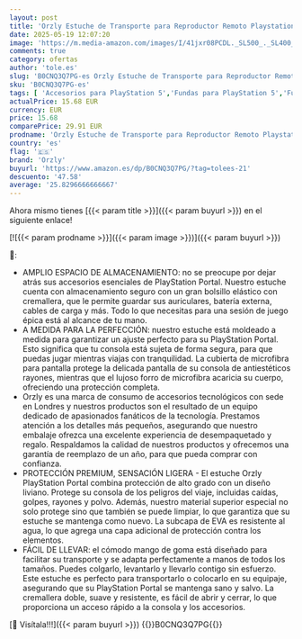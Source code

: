 ```yaml
---
layout: post
title: 'Orzly Estuche de Transporte para Reproductor Remoto Playstation Portal  Accesorios para Consola PS5  protección para Viajes y Almacenamiento  Cargador de Auriculares Blanco/Negro - Edición de Regalo'
date: 2025-05-19 12:07:20
image: 'https://m.media-amazon.com/images/I/41jxr08PCDL._SL500_._SL400_.jpg'
comments: true
category: ofertas
author: 'tole.es'
slug: 'B0CNQ3Q7PG-es Orzly Estuche de Transporte para Reproductor Remoto...'
sku: 'B0CNQ3Q7PG-es'
tags: [ 'Accesorios para PlayStation 5','Fundas para PlayStation 5','Fundas y almacenamiento para PlayStation 5','Hardware y juegos para PlayStation 5','Videojuegos','orzly','playstation','ps5','🇪🇸', ]
actualPrice: 15.68 EUR
currency: EUR
price: 15.68
comparePrice: 29.91 EUR
prodname: 'Orzly Estuche de Transporte para Reproductor Remoto Playstation Portal  Accesorios para Consola PS5  protección para Viajes y Almacenamiento  Cargador de Auriculares Blanco/Negro - Edición de Regalo'
country: 'es'
flag: '🇪🇸'
brand: 'Orzly'
buyurl: 'https://www.amazon.es/dp/B0CNQ3Q7PG/?tag=tolees-21'
descuento: '47.58'
average: '25.8296666666667'
---
```


Ahora mismo tienes [{{< param title >}}]({{< param buyurl >}}) en el siguiente enlace!

[![{{< param prodname >}}]({{< param image >}})]({{< param buyurl >}})

🔎:

- AMPLIO ESPACIO DE ALMACENAMIENTO: no se preocupe por dejar atrás sus accesorios esenciales de PlayStation Portal. Nuestro estuche cuenta con almacenamiento seguro con un gran bolsillo elástico con cremallera, que le permite guardar sus auriculares, batería externa, cables de carga y más. Todo lo que necesitas para una sesión de juego épica está al alcance de tu mano.
- A MEDIDA PARA LA PERFECCIÓN: nuestro estuche está moldeado a medida para garantizar un ajuste perfecto para su PlayStation Portal. Esto significa que tu consola está sujeta de forma segura, para que puedas jugar mientras viajas con tranquilidad. La cubierta de microfibra para pantalla protege la delicada pantalla de su consola de antiestéticos rayones, mientras que el lujoso forro de microfibra acaricia su cuerpo, ofreciendo una protección completa.
- Orzly es una marca de consumo de accesorios tecnológicos con sede en Londres y nuestros productos son el resultado de un equipo dedicado de apasionados fanáticos de la tecnología. Prestamos atención a los detalles más pequeños, asegurando que nuestro embalaje ofrezca una excelente experiencia de desempaquetado y regalo. Respaldamos la calidad de nuestros productos y ofrecemos una garantía de reemplazo de un año, para que pueda comprar con confianza.
- PROTECCIÓN PREMIUM, SENSACIÓN LIGERA - El estuche Orzly PlayStation Portal combina protección de alto grado con un diseño liviano. Protege su consola de los peligros del viaje, incluidas caídas, golpes, rayones y polvo. Además, nuestro material superior especial no solo protege sino que también se puede limpiar, lo que garantiza que su estuche se mantenga como nuevo. La subcapa de EVA es resistente al agua, lo que agrega una capa adicional de protección contra los elementos.
- FÁCIL DE LLEVAR: el cómodo mango de goma está diseñado para facilitar su transporte y se adapta perfectamente a manos de todos los tamaños. Puedes colgarlo, levantarlo y llevarlo contigo sin esfuerzo. Este estuche es perfecto para transportarlo o colocarlo en su equipaje, asegurando que su PlayStation Portal se mantenga sano y salvo. La cremallera doble, suave y resistente, es fácil de abrir y cerrar, lo que proporciona un acceso rápido a la consola y los accesorios.

[🛒 Visítala!!!]({{< param buyurl >}})
{{<world>}}B0CNQ3Q7PG{{</world>}}
